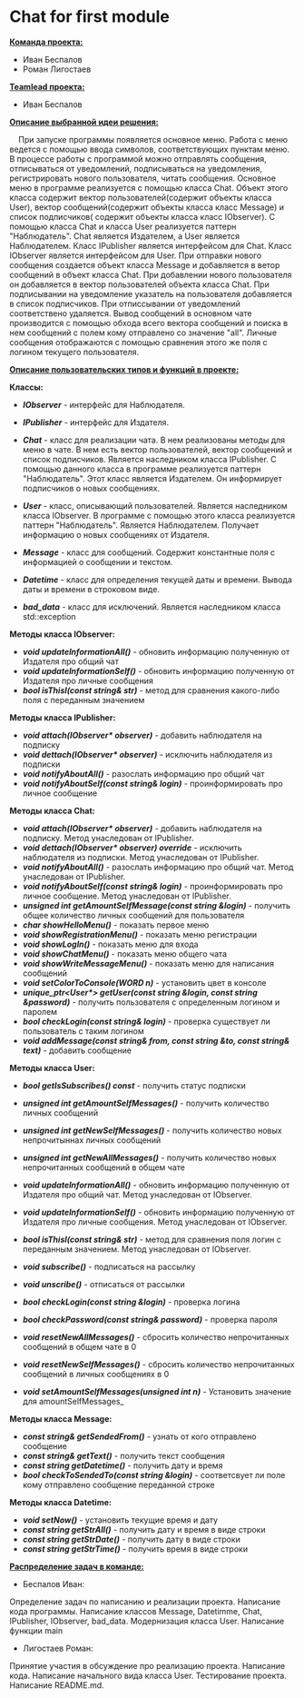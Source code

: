 # Chat for first module

**<ins>Команда проекта:</ins>**

* Иван Беспалов
* Роман Лигостаев


**<ins>Teamlead проекта:</ins>**

* Иван Беспалов


**<ins>Описание выбранной идеи решения:</ins>**

&nbsp;&nbsp;&nbsp;&nbsp;При запуске программы появляется основное меню. Работа с меню ведется с помощью ввода символов, соответствующих пунктам меню. 
В процессе работы с программой можно отправлять сообщения, отписываться от уведомлений, подписываться на уведомления, регистрировать нового пользователя, читать сообщения. 
Основное меню в программе реализуется с помощью класса Chat. Объект этого класса содержит вектор пользователей(содержит объекты класса User), вектор сообщений(содержит объекты класса класс Message) и список подписчиков( содержит объекты класса класс IObserver). С помощью класса Chat и класса User реализуется паттерн "Наблюдатель". Chat является Издателем, а User является Наблюдателем. Класс IPublisher является интерфейсом для Chat. Класс IObserver является интерфейсом для User.
При отправки нового сообщения создается объект класса Message и добавляется в ветор сообщений в объект класса Chat. При добавлении нового пользователя он добавляется в вектор пользователей объекта класса Chat. При подписывании на уведомление указатель на пользователя добавляется в список подписчиков. При отписсывании от уведомлений соответствено удаляется.
Вывод сообщений в основном чате производится с помощью обхода всего вектора сообщений и поиска в нем сообщений с полем кому отправлено со значение "all". Личные сообщения отображаются с помощью сравнения этого же поля с логином текущего пользователя.


**<ins>Описание пользовательских типов и функций в проекте:</ins>**

**Классы:**

* <b><i>IObserver</i></b> - интерфейс для Наблюдателя.

* <b><i>IPublisher</i></b> - интерфейс для Издателя.

* <b><i>Chat</i></b> - класс для реализации чата. В нем реализованы методы для меню в чате. В нем есть вектор пользователей, вектор сообщений и список подписчиков. Является наследником класса IPublisher. С помощью данного класса в программе реализуется паттерн "Наблюдатель". Этот класс является Издателем. Он информирует подписчиков о новых сообщениях.

* <b><i>User</i></b> - класс, описывающий пользователей. Является наследником класса IObserver. В программе с помощью этого класса реализуется паттерн "Наблюдатель". Является Наблюдателем. Получает информацию о новых сообщениях от Издателя.

* <b><i>Message</i></b> - класс для сообщений. Содержит константные поля с информацией о сообщении и текстом.

* <b><i>Datetime</i></b> - класс для определения текущей даты и времени. Вывода даты и времени в строковом виде.

* <b><i>bad_data</i></b> - класс для исключений. Является наследником класса std::exception


**Методы класса IObserver:**

* <b><i>void updateInformationAll()</i></b> - обновить информацию полученную от Издателя про общий чат
* <b><i>void updateInformationSelf()</i></b> - обновить информацию полученную от Издателя про личные сообщения
* <b><i>bool isThisI(const string& str)</i></b> - метод для сравнения какого-либо поля с переданным значением


**Методы класса IPublisher:**

* <b><i>void attach(IObserver* observer)</i></b> - добавить наблюдателя на подписку
* <b><i>void dettach(IObserver* observer)</i></b> - исключить наблюдателя из подписки
* <b><i>void notifyAboutAll()</i></b> - разослать информацию про общий чат
* <b><i>void notifyAboutSelf(const string& login)</i></b> - проинформировать про личное сообщение


**Методы класса Chat:**

* <b><i>void attach(IObserver* observer)</i></b> - добавить наблюдателя на подписку. Метод унаследован от IPublisher.
* <b><i>void dettach(IObserver* observer) override</i></b> - исключить наблюдателя из подписки. Метод унаследован от IPublisher.
* <b><i>void notifyAboutAll()</i></b> - разослать информацию про общий чат. Метод унаследован от IPublisher.
* <b><i>void notifyAboutSelf(const string& login)</i></b> - проинформировать про личное сообщение. Метод унаследован от IPublisher.
* <b><i>unsigned int getAmountSelfMessage(const string &login)</i></b> - получить общее количество личных сообщений для пользователя
* <b><i>char showHelloMenu()</i></b> - показать первое меню
* <b><i>void showRegistrationMenu()</i></b> - показать меню регистрации
* <b><i>void showLogIn()</i></b> - показать меню для входа
* <b><i>void showChatMenu()</i></b> - показать меню общего чата
* <b><i>void showWriteMessageMenu()</i></b> - показать меню для написания сообщений
* <b><i>void setColorToConsole(WORD n)</i></b> - установить цвет в консоле
* <b><i>unique_ptr<User*> getUser(const string &login, const string &password)</i></b> - получить пользователя с определенным логином и паролем
* <b><i>bool checkLogin(const string& login)</i></b> - проверка существует ли пользователь с таким логином
* <b><i>void addMessage(const string& from, const string &to, const string& text)</i></b> - добавить сообщение


**Методы класса User:**

* <b><i>bool getIsSubscribes() const</i></b> - получить статус подписки 
* <b><i>unsigned int getAmountSelfMessages()</i></b> - получить количество личных сообщений
* <b><i>unsigned int getNewSelfMessages()</i></b> - получить количество новых непрочитыннах личных сообщений
* <b><i>unsigned int getNewAllMessages()</i></b> - получить количество новых непрочитанных сообщений в общем чате

* <b><i>void updateInformationAll()</i></b> - обновить информацию полученную от Издателя про общий чат. Метод унаследован от IObserver.
* <b><i>void updateInformationSelf()</i></b> - обновить информацию полученную от Издателя про личные сообщения. Метод унаследован от IObserver.
* <b><i>bool isThisI(const string& str)</i></b> - метод для сравнения поля логин с переданным значением. Метод унаследован от IObserver.
* <b><i>void subscribe()</i></b> - подписаться на рассылку
* <b><i>void unscribe()</i></b> - отписаться от рассылки
* <b><i>bool checkLogin(const string &login)</i></b> - проверка логина
* <b><i>bool checkPassword(const string& password)</i></b> - проверка пароля
* <b><i>void resetNewAllMessages()</i></b> - сбросить количество непрочитанных сообщений в общем чате в 0
* <b><i>void resetNewSelfMessages()</i></b> - сбросить количество непрочитанных сообщений в личных сообщениях в 0
* <b><i>void setAmountSelfMessages(unsigned int n)</i></b> - Установить значение для amountSelfMessages_


**Методы класса Message:**

* <b><i>const string& getSendedFrom()</i></b> - узнать от кого отправлено сообщение
* <b><i>const string& getText()</i></b> - получить текст сообщения
* <b><i>сonst string getDatetime()</i></b> - получить дату и время
* <b><i>bool checkToSendedTo(const string &login)</i></b> - соответсвует ли поле кому отправлено сообщение переданной строке


**Методы класса Datetime:**

* <b><i>void setNow()</i></b> - установить текущие время и дату
* <b><i>const string getStrAll()</i></b> - получить дату и время в виде строки
* <b><i>const string getStrDate()</i></b> - получить дату в виде строки
* <b><i>const string getStrTime()</i></b> - получить время в виде строки


**<ins>Распределение задач в команде:</ins>**

* Беспалов Иван:

Определение задач по написанию и реализации проекта. Написание кода программы. Написание классов Message, Datetimme, Chat, IPublisher, IObserver, bad_data. Модернизация класса User. Написание функции main

* Лигостаев Роман:

Принятие участия в обсуждение про реализацию проекта. Написание кода. Написание начального вида класса User. Тестирование проекта. Написание README.md.